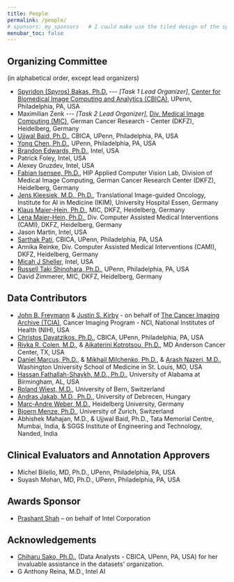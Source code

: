 ```yaml
---
title: People
permalink: /people/
# sponsors: my_sponsors   # I could make use the tiled design of the sponsor page if there's time to adapt "view profile" etc.
menubar_toc: false
---
```


## Organizing Committee

(in alphabetical order, except lead organizers)

- [Spyridon (Spyros) Bakas, Ph.D.](https://www.med.upenn.edu/cbica/sbakas/) *--- [Task 1 Lead Organizer]*,  [Center for Biomedical Image Computing and  Analytics (CBICA)](https://www.med.upenn.edu/cbica/), UPenn, Philadelphia, PA, USA
- Maximilian Zenk   *--- [Task 2 Lead Organizer]*,    [Div. Medical Image Computing (MIC)](https://www.dkfz.de/en/mic/index.php), German Cancer Research - Center (DKFZ), Heidelberg, Germany
- [Ujjwal Baid, Ph.D.](https://www.med.upenn.edu/cbica/ujjwalbaid.html),    CBICA, UPenn, Philadelphia, PA, USA
- [Yong Chen, Ph.D.](https://www.dbei.med.upenn.edu/bio/yong-chen-phd),    UPenn, Philadelphia, PA, USA
- [Brandon Edwards, Ph.D.](https://www.intel.com/content/www/us/en/artificial-intelligence/bios/brandon-edwards.html),    Intel, USA
- Patrick Foley,    Intel, USA
- Alexey Gruzdev,    Intel, USA
- [Fabian Isensee, Ph.D.](https://www.helmholtz-imaging.de/our_services/helpdesk/),    HIP Applied Computer Vision Lab, Division of Medical Image Computing, German Cancer Research Center (DKFZ), Heidelberg, Germany
- [Jens Kleesiek, M.D., Ph.D.](https://www.ikim.uk-essen.de/tio),    Translational Image-guided Oncology, Institute for AI in Medicine (IKIM), University Hospital Essen, Germany
- [Klaus Maier-Hein, Ph.D.](https://www.dkfz.de/en/mic/index.php),    MIC, DKFZ, Heidelberg, Germany
- [Lena Maier-Hein, Ph.D.](https://www.dkfz.de/en/cami/index.php),    Div. Computer Assisted Medical Interventions (CAMI), DKFZ, Heidelberg, Germany
- Jason Martin,    Intel, USA
- [Sarthak Pati](https://www.med.upenn.edu/cbica/aibil/spati.html),    CBICA, UPenn, Philadelphia, PA, USA
- Annika Reinke,    Div. Computer Assisted Medical Interventions (CAMI), DKFZ, Heidelberg, Germany
- [Micah J Sheller](https://www.intel.com/content/www/us/en/artificial-intelligence/bios/micah-j-sheller.html),    Intel, USA
- [Russell Taki Shinohara, Ph.D.](https://www.med.upenn.edu/apps/faculty/index.php/g275/p8574254),    UPenn, Philadelphia, PA, USA
- David Zimmerer,    MIC, DKFZ, Heidelberg, Germany

## Data Contributors

- [John B. Freymann](https://imaging.cancer.gov/about_cip/staff_directory.htm) & [Justin S. Kirby](https://imaging.cancer.gov/about_cip/staff_directory.htm) - on behalf of [The Cancer Imaging Archive (TCIA)](http://www.cancerimagingarchive.net/),    Cancer Imaging Program - NCI, National Institutes of Health (NIH), USA
- [Christos Davatzikos, Ph.D.](https://www.med.upenn.edu/cbica/christos/),    CBICA, UPenn, Philadelphia, PA, USA
- [Rivka R. Colen, M.D.](https://faculty.mdanderson.org/profiles/rivkah_colen.html), & [Aikaterini Kotrotsou, Ph.D.](https://www.mdanderson.org/research/departments-labs-institutes/labs/colen-laboratory/lab-members.html),    MD Anderson Cancer Center, TX, USA
- [Daniel Marcus, Ph.D.](https://www.mir.wustl.edu/research/research-support-facilities/neuroimaging-informatics-analysis-center-niac/our-staff/niac-staff-dan-marcus), & [Mikhail Milchenko, Ph.D.](http://nrg.wustl.edu/about/people/), & [Arash Nazeri, M.D.](https://www.mir.wustl.edu/education/residency-programs/diagnostic-radiology-residency/our-residents/arash-nazeri),    Washington University School of Medicine in St. Louis, MO, USA
- [Hassan Fathallah-Shaykh, M.D., Ph.D.](http://apps.medicine.uab.edu/facultyDirectory/FacultyData.asp?FID=52363),    University of Alabama at Birmingham, AL, USA
- [Roland Wiest, M.D.](http://www.neuroscience.unibe.ch/about_us/personen/prof_dr_med_wiest_roland),    University of Bern, Switzerland
- [Andras Jakab, M.D., Ph.D.](https://www.cir.meduniwien.ac.at/team/andras-jakab/),    University of Debrecen, Hungary
- [Marc-Andre Weber, M.D.](https://www.klinikum.uni-heidelberg.de/PD-Marc-Andre-Weber.111166.0.html?&L=5),    Heidelberg University, Germany
- [Bjoern Menze, Ph.D.](https://www.dqbm.uzh.ch/en/research/groups/menze.html),    University of Zurich, Switzerland
- Abhishek Mahajan, M.D., & Ujjwal Baid, Ph.D.,    Tata Memorial Centre, Mumbai, India, & SGGS Institute of Engineering and Technology, Nanded, India

## Clinical Evaluators and Annotation Approvers

- Michel Bilello, MD, Ph.D.,    UPenn, Philadelphia, PA, USA
- Suyash Mohan, MD, Ph.D.,    UPenn, Philadelphia, PA, USA

## Awards Sponsor

- [Prashant Shah](https://www.linkedin.com/in/sprash/) – on behalf of Intel Corporation

## Acknowledgements

- [Chiharu Sako, Ph.D.](https://www.med.upenn.edu/cbica/aibil/sako.html),  (Data Analysts - CBICA, UPenn, PA, USA) for her invaluable assistance in the datasets' organization.
- G Anthony Reina, M.D.,    Intel AI
